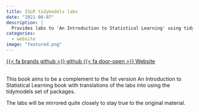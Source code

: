 ```yaml
---
title: ISLR tidymodels labs
date: "2021-08-07"
description: |
  Provides labs to 'An Introduction to Statistical Learning' using tidymodels
categories:
  - website
image: "featured.png"
---
```






<div class="project-buttons">
<a href="https://github.com/EmilHvitfeldt/ISLR-tidymodels-labs">
  {{< fa brands github >}} github
</a>
<a href="https://emilhvitfeldt.github.io/ISLR-tidymodels-labs/index.html">
  {{< fa door-open >}} Website
</a>
</div>
<br>

This book aims to be a complement to the 1st version An Introduction to Statistical Learning book with translations of the labs into using the tidymodels set of packages.

The labs will be mirrored quite closely to stay true to the original material.
